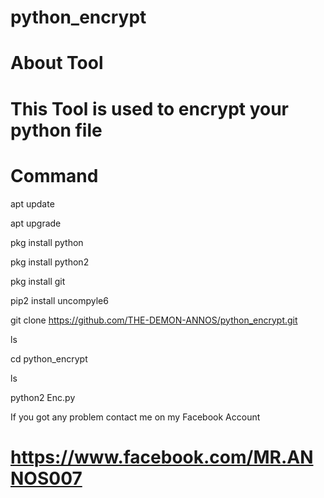 # python_encrypt

# About Tool

# This Tool is used to encrypt your python file

# Command

apt update 

apt upgrade 

pkg install python

pkg install python2

pkg install git

pip2 install uncompyle6 

git clone https://github.com/THE-DEMON-ANNOS/python_encrypt.git

ls 

cd python_encrypt

ls

python2 Enc.py

If you got any problem contact me on my Facebook Account 

# https://www.facebook.com/MR.ANNOS007
